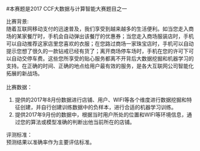 #本赛题是2017 CCF大数据与计算智能大赛题目之一<br>

比赛背景:<br>
    随着互联网移动支付的迅速普及，我们享受到越来越多的生活便利。如当您走入商场的某家餐厅时，手机会自动弹出该餐厅的优惠券；当您走入商场服装店时，手机可以自动推荐这家店里您喜欢的衣服；在您路过商场一家珠宝店时，手机可以自动提示您想了很久的一款钻戒已经有货了；离开商场停车场时，手机在您的许可下可以自动交停车费。这些您所享受的贴心服务都离不开背后大数据挖掘和机器学习的支持。在正确的时间、正确的地点给用户最有效的服务，是各大互联网公司智能化拓展的新战场。
<br>
<br>
比赛数据：<br>
1) 提供的2017年8月份数据进行店铺、用户、WIFI等各个维度进行数据挖掘和特征创建，并自行创建训练数据中的负样本，进行合适的机器学习训练。<br>
2) 提供2017年9月份的数据中，根据当时用户所处的位置和WIFI等环境信息，通过您的算法或模型准确的判断出他当前所在的店铺。<br>

评测标准：<br>
预测结果以准确率作为主要评估标准。<br>
